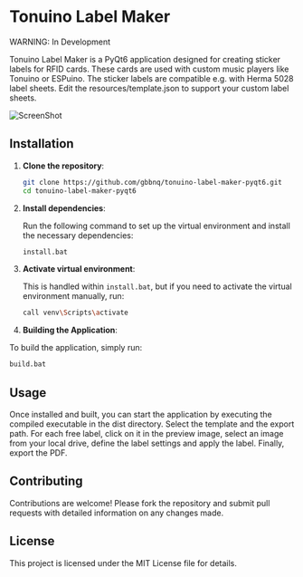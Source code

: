 # Tonuino Label Maker

WARNING: In Development

Tonuino Label Maker is a PyQt6 application designed for creating sticker labels for RFID cards. These cards are used with custom music players like Tonuino or ESPuino. The sticker labels are compatible e.g. with Herma 5028 label sheets. Edit the resources/template.json to support your custom label sheets.

![ScreenShot](https://raw.github.com/gbbnq/tonuino-label-maker-pyqt6.git/main/screenshot.png)

## Installation

1. **Clone the repository**:

    ```bash
    git clone https://github.com/gbbnq/tonuino-label-maker-pyqt6.git
    cd tonuino-label-maker-pyqt6
    ```

2. **Install dependencies**:

    Run the following command to set up the virtual environment and install the necessary dependencies:

    ```bash
    install.bat
    ```

3. **Activate virtual environment**:
   
   This is handled within `install.bat`, but if you need to activate the virtual environment manually, run:

   ```bash
   call venv\Scripts\activate
   ```

 4. **Building the Application**:

   To build the application, simply run:

   ```bash
   build.bat
   ```

## Usage

Once installed and built, you can start the application by executing the compiled executable in the dist directory. Select the template and the export path. For each free label, click on it in the preview image, select an image from your local drive, define the label settings and apply the label. Finally, export the PDF.

## Contributing

Contributions are welcome! Please fork the repository and submit pull requests with detailed information on any changes made.

## License

This project is licensed under the MIT License file for details.